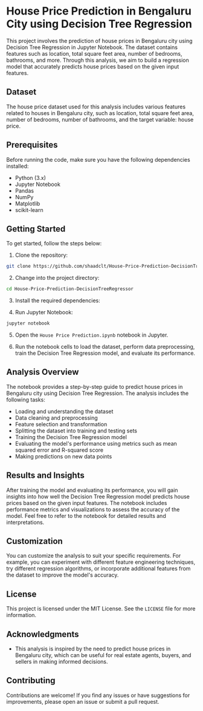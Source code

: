 # House Price Prediction in Bengaluru City using Decision Tree Regression

This project involves the prediction of house prices in Bengaluru city using Decision Tree Regression in Jupyter Notebook. The dataset contains features such as location, total square feet area, number of bedrooms, bathrooms, and more. Through this analysis, we aim to build a regression model that accurately predicts house prices based on the given input features.

## Dataset

The house price dataset used for this analysis includes various features related to houses in Bengaluru city, such as location, total square feet area, number of bedrooms, number of bathrooms, and the target variable: house price.

## Prerequisites

Before running the code, make sure you have the following dependencies installed:

- Python (3.x)
- Jupyter Notebook
- Pandas
- NumPy
- Matplotlib
- scikit-learn

## Getting Started

To get started, follow the steps below:

1. Clone the repository:

```bash
git clone https://github.com/shaadclt/House-Price-Prediction-DecisionTreeRegressor.git
```

2. Change into the project directory:

```bash
cd House-Price-Prediction-DecisionTreeRegressor
```

3. Install the required dependencies:

4. Run Jupyter Notebook:

```bash
jupyter notebook
```

5. Open the `House Price Prediction.ipynb` notebook in Jupyter.

6. Run the notebook cells to load the dataset, perform data preprocessing, train the Decision Tree Regression model, and evaluate its performance.

## Analysis Overview

The notebook provides a step-by-step guide to predict house prices in Bengaluru city using Decision Tree Regression. The analysis includes the following tasks:

- Loading and understanding the dataset
- Data cleaning and preprocessing
- Feature selection and transformation
- Splitting the dataset into training and testing sets
- Training the Decision Tree Regression model
- Evaluating the model's performance using metrics such as mean squared error and R-squared score
- Making predictions on new data points

## Results and Insights

After training the model and evaluating its performance, you will gain insights into how well the Decision Tree Regression model predicts house prices based on the given input features. The notebook includes performance metrics and visualizations to assess the accuracy of the model. Feel free to refer to the notebook for detailed results and interpretations.

## Customization

You can customize the analysis to suit your specific requirements. For example, you can experiment with different feature engineering techniques, try different regression algorithms, or incorporate additional features from the dataset to improve the model's accuracy.

## License

This project is licensed under the MIT License. See the `LICENSE` file for more information.

## Acknowledgments

- This analysis is inspired by the need to predict house prices in Bengaluru city, which can be useful for real estate agents, buyers, and sellers in making informed decisions.

## Contributing

Contributions are welcome! If you find any issues or have suggestions for improvements, please open an issue or submit a pull request.
